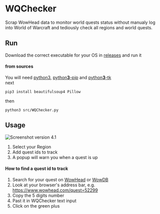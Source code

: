 # WQChecker
Scrap WowHead data to monitor world quests status without manualy log into World of Warcraft and tediously check all regions and world quests.

## Run

Download the correct executable for your OS in [releases](https://github.com/NicolasPicavet/WQChecker/releases) and run it

#### from sources

You will need [python3](https://www.python.org/), [python**3**-pip](https://stackoverflow.com/questions/6587507/how-to-install-pip-with-python-3) and [python**3**-tk](https://stackoverflow.com/questions/6084416/tkinter-module-not-found-on-ubuntu)  
next
```
pip3 install beautifulsoup4 Pillow
```
then
```
python3 src/WQChecker.py
```

## Usage

![Screenshot version 4.1](https://i.imgur.com/uNKEACC.png "Screenshot version 4.1")

1. Select your Region
2. Add quest ids to track
3. A popup will warn you when a quest is up

#### How to find a quest id to track

1. Search for your quest on [WowHead](https://www.wowhead.com/) or [WowDB](https://www.wowdb.com/)
2. Look at your browser's address bar, e.g. https://www.wowhead.com/quest=52299
3. Copy the 5 digits number
4. Past it in WQChecker text input
5. Click on the green plus

